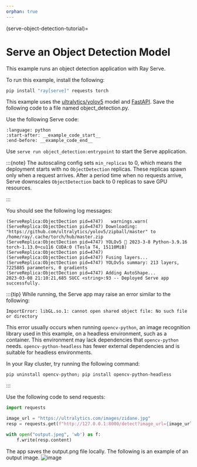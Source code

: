 ```yaml
---
orphan: true
---
```

(serve-object-detection-tutorial)=

# Serve an Object Detection Model
This example runs an object detection application with Ray Serve.

To run this example, install the following:

```bash
pip install "ray[serve]" requests torch
```

This example uses the [ultralytics/yolov5](https://github.com/ultralytics/yolov5) model and [FastAPI](https://fastapi.tiangolo.com/). Save the following code to a file named object_detection.py.

Use the following Serve code:
```{literalinclude} ../doc_code/object_detection.py
:language: python
:start-after: __example_code_start__
:end-before: __example_code_end__
```

Use `serve run object_detection:entrypoint` to start the Serve application.

:::{note}
The autoscaling config sets `min_replicas` to 0, which means the deployment starts with no `ObjectDetection` replicas. These replicas spawn only when a request arrives. After a period time when no requests arrive, Serve downscales `ObjectDetection` back to 0 replicas to save GPU resources.

:::

You should see the following log messages:
```text
(ServeReplica:ObjectDection pid=4747)   warnings.warn(
(ServeReplica:ObjectDection pid=4747) Downloading: "https://github.com/ultralytics/yolov5/zipball/master" to /home/ray/.cache/torch/hub/master.zip
(ServeReplica:ObjectDection pid=4747) YOLOv5 🚀 2023-3-8 Python-3.9.16 torch-1.13.0+cu116 CUDA:0 (Tesla T4, 15110MiB)
(ServeReplica:ObjectDection pid=4747)
(ServeReplica:ObjectDection pid=4747) Fusing layers...
(ServeReplica:ObjectDection pid=4747) YOLOv5s summary: 213 layers, 7225885 parameters, 0 gradients
(ServeReplica:ObjectDection pid=4747) Adding AutoShape...
2023-03-08 21:10:21,685 SUCC <string>:93 -- Deployed Serve app successfully.
```

:::{tip}
While running, the Serve app may raise an error similar to the following:

```
ImportError: libGL.so.1: cannot open shared object file: No such file or directory
```

This error usually occurs when running `opencv-python`, an image recognition library used in this example, on a headless environment, such as a container. This environment may lack dependencies that `opencv-python` needs. `opencv-python-headless` has fewer external dependencies and is suitable for headless environments.

In your Ray cluster, try running the following command:

```
pip uninstall opencv-python; pip install opencv-python-headless
```

:::

Use the following code to send requests:
```python
import requests

image_url = "https://ultralytics.com/images/zidane.jpg"
resp = requests.get(f"http://127.0.0.1:8000/detect?image_url={image_url}")

with open("output.jpeg", 'wb') as f:
    f.write(resp.content)
```
The app saves the output.png file locally. The following is an example of an output image.
![image](https://raw.githubusercontent.com/ray-project/images/master/docs/serve/object_detection_output.jpeg)
